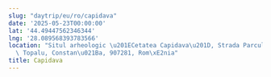 ```yaml
---
slug: "daytrip/eu/ro/capidava"
date: '2025-05-23T00:00:00'
lat: '44.49447562346344'
lng: '28.089568393783566'
location: "Situl arheologic \u201ECetatea Capidava\u201D, Strada Parcului, Capidava,\
  \ Topalu, Constan\u021Ba, 907281, Rom\xE2nia"
title: Capidava
---
```



